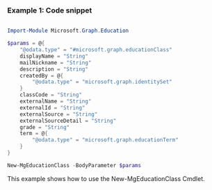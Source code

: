### Example 1: Code snippet

```powershell

Import-Module Microsoft.Graph.Education

$params = @{
	"@odata.type" = "#microsoft.graph.educationClass"
	displayName = "String"
	mailNickname = "String"
	description = "String"
	createdBy = @{
		"@odata.type" = "microsoft.graph.identitySet"
	}
	classCode = "String"
	externalName = "String"
	externalId = "String"
	externalSource = "String"
	externalSourceDetail = "String"
	grade = "String"
	term = @{
		"@odata.type" = "microsoft.graph.educationTerm"
	}
}

New-MgEducationClass -BodyParameter $params

```
This example shows how to use the New-MgEducationClass Cmdlet.

